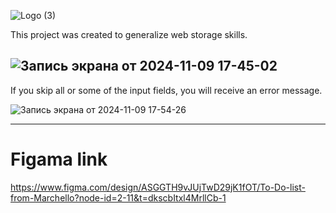 ![Logo (3)](https://github.com/user-attachments/assets/bf476e9d-2b66-411c-a18f-90daacf0520a)

This project was created to generalize web storage skills.

![Запись экрана от 2024-11-09 17-45-02](https://github.com/user-attachments/assets/64664fef-0557-4881-881c-76aef8eedeb9)
---------------------------------------------------------------------------------------

If you skip all or some of the input fields, you will receive an error message.

![Запись экрана от 2024-11-09 17-54-26](https://github.com/user-attachments/assets/90205d3d-441a-4ef4-8654-753154f46494)

----------------------------------------------------------------------------------------
# Figama link
https://www.figma.com/design/ASGGTH9vJUjTwD29jK1fOT/To-Do-list-from-Marchello?node-id=2-11&t=dkscbItxl4MrllCb-1


